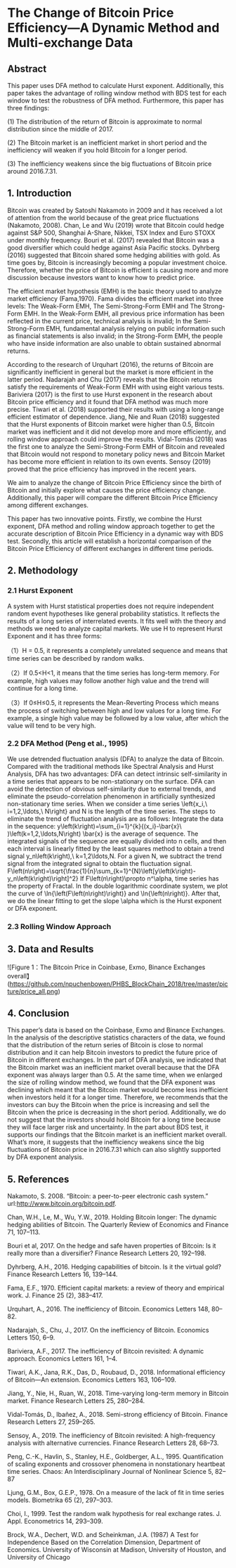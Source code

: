 # The Change of Bitcoin Price Efficiency—A Dynamic Method and Multi-exchange Data
## Abstract
  This paper uses DFA method to calculate Hurst exponent. Additionally, this paper takes the advantage of rolling window method with BDS test for each window to test the robustness of DFA method. Furthermore, this paper has three findings: 

  (1) The distribution of the return of Bitcoin is approximate to normal distribution since the middle of 2017. 

  (2) The Bitcoin market is an inefficient market in short period and the inefficiency will weaken if you hold Bitcoin for a longer period. 

  (3) The inefficiency weakens since the big fluctuations of Bitcoin price around 2016.7.31. 
## 1. Introduction
  Bitcoin was created by Satoshi Nakamoto in 2009 and it has received a lot of attention from the world because of the great price fluctuations (Nakamoto, 2008). Chan, Le and Wu (2019) wrote that Bitcoin could hedge against S&P 500, Shanghai A-Share, Nikkei, TSX Index and Euro STOXX under monthly frequency. Bouri et al. (2017) revealed that Bitcoin was a good diversifier which could hedge against Asia Pacific stocks. Dyhrberg (2016) suggested that Bitcoin shared some hedging abilities with gold. As time goes by, Bitcoin is increasingly becoming a popular investment choice. Therefore, whether the price of Bitcoin is efficient is causing more and more discussion because investors want to know how to predict price.  
  
  The efficient market hypothesis (EMH) is the basic theory used to analyze market efficiency (Fama,1970). Fama divides the efficient market into three levels: The Weak-Form EMH, The Semi-Strong-Form EMH and The Strong-Form EMH. In the Weak-Form EMH, all previous price information has been reflected in the current price, technical analysis is invalid; In the Semi-Strong-Form EMH, fundamental analysis relying on public information such as financial statements is also invalid; in the Strong-Form EMH, the people who have inside information are also unable to obtain sustained abnormal returns.  

  According to the research of Urquhart (2016), the returns of Bitcoin are significantly inefficient in general but the market is more efficient in the latter period. Nadarajah and Chu (2017) reveals that the Bitcoin returns satisfy the requirements of Weak-Form EMH with using eight various tests. Bariviera (2017) is the first to use Hurst exponent in the research about Bitcoin price efficiency and it found that DFA method was much more precise. Tiwari et al. (2018) supported their results with using a long-range efficient estimator of dependence. Jiang, Nie and Ruan (2018) suggested that the Hurst exponents of Bitcoin market were higher than 0.5, Bitcoin market was inefficient and it did not develop more and more efficiently, and rolling window approach could improve the results. Vidal-Tomás (2018) was the first one to analyze the Semi-Strong-Form EMH of Bitcoin and revealed that Bitcoin would not respond to monetary policy news and Bitcoin Market has become more efficient in relation to its own events. Sensoy (2019) proved that the price efficiency has improved in the recent years.  

  We aim to analyze the change of Bitcoin Price Efficiency since the birth of Bitcoin and initially explore what causes the price efficiency change. Additionally, this paper will compare the different Bitcoin Price Efficiency among different exchanges. 

  This paper has two innovative points. Firstly, we combine the Hurst exponent, DFA method and rolling window approach together to get the accurate description of Bitcoin Price Efficiency in a dynamic way with BDS test. Secondly, this article will establish a horizontal comparison of the Bitcoin Price Efficiency of different exchanges in different time periods.
## 2. Methodology
### 2.1 Hurst Exponent
A system with Hurst statistical properties does not require independent random event hypotheses like general probability statistics. It reflects the results of a long series of interrelated events. It fits well with the theory and methods we need to analyze capital markets. We use H to represent Hurst Exponent and it has three forms:

（1）H = 0.5, it represents a completely unrelated sequence and means that time series can be described by random walks.

（2）If 0.5<H<1, it means that the time series has long-term memory. For example, high values may follow another high value and the trend will continue for a long time.
	
（3）If 0≤H≤0.5, it represents the Mean-Reverting Process which means the process of switching between high and low values for a long time. For example, a single high value may be followed by a low value, after which the value will tend to be very high.

### 2.2 DFA Method (Peng et al., 1995)
We use detrended fluctuation analysis (DFA) to analyze the data of Bitcoin. Compared with the traditional methods like Spectral Analysis and Hurst Analysis, DFA has two advantages:
	DFA can detect intrinsic self-similarity in a time series that appears to be non-stationary on the surface.
	DFA can avoid the detection of obvious self-similarity due to external trends, and eliminate the pseudo-correlation phenomenon in artificially synthesized non-stationary time series.
When we consider a time series \left\{x_i,\ i=1,2,\ldots,\ N\right\} and N is the length of the time series. The steps to eliminate the trend of fluctuation analysis are as follows:
	Integrate the data in the sequence:
y\left(k\right)=\sum_{i=1}^{k}{(x_i}-\bar{x}\ )\left(k=1,2,\ldots,N\right)
\bar{x} is the average of sequence.
	The integrated signals of the sequence are equally divided into n cells, and then each interval is linearly fitted by the least squares method to obtain a trend signal y_n\left(k\right),\ k=1,2\ldots,N.
	For a given N, we subtract the trend signal from the integrated signal to obtain the fluctuation signal.
F\left(n\right)=\sqrt{\frac{1}{n}\sum_{k=1}^{N}\left[y\left(k\right)-y_n\left(k\right)\right]^2}
If  F\left(n\right)\propto n^\alpha, time series has the property of Fractal. In the double logarithmic coordinate system, we plot the curve of \ln{\left(F\left(n\right)\right)} and \ln{\left(n\right)}. After that, we do the linear fitting to get the slope \alpha which is the Hurst exponent or DFA exponent.

### 2.3 Rolling Window Approach
## 3. Data and Results
![Figure 1：The Bitcoin Price in Coinbase, Exmo, Binance Exchanges overall】(https://github.com/npuchenbowen/PHBS_BlockChain_2018/tree/master/picture/price_all.png)
## 4. Conclusion
This paper’s data is based on the Coinbase, Exmo and Binance Exchanges. In the analysis of the descriptive statistics characters of the data, we found that the distribution of the return series of Bitcoin is close to normal distribution and it can help Bitcoin investors to predict the future price of Bitcoin in different exchanges. In the part of DFA analysis, we indicated that the Bitcoin market was an inefficient market overall because that the DFA exponent was always larger than 0.5. At the same time, when we enlarged the size of rolling window method, we found  that the DFA exponent was declining which meant that the Bitcoin market would become less inefficient when  investors held it for a longer time. Therefore, we recommends that the investors can buy the Bitcoin when the price is increasing and sell the Bitcoin when the price is decreasing in the short period. Additionally, we do not suggest that the investors should hold Bitcoin for a long time because they will face larger risk and uncertainty. In the part about BDS test, it supports our findings that the Bitcoin market is an inefficient market overall. What’s more, it suggests that the inefficiency weakens since the big fluctuations of Bitcoin price in 2016.7.31 which can also slightly supported by DFA exponent analysis. 
## 5. References
Nakamoto, S. 2008. “Bitcoin: a peer-to-peer electronic cash system.” url:http://www.bitcoin.org/bitcoin.pdf.

Chan, W.H., Le, M., Wu, Y.W., 2019. Holding Bitcoin longer: The dynamic hedging abilities of Bitcoin. The Quarterly Review of Economics and Finance 71, 107–113.

Bouri et al, 2017. On the hedge and safe haven properties of Bitcoin: Is it really more than a diversifier? Finance Research Letters 20, 192–198.

Dyhrberg, A.H., 2016. Hedging capabilities of bitcoin. Is it the virtual gold? Finance Research Letters 16, 139–144.

Fama, E.F., 1970. Efficient capital markets: a review of theory and empirical work. J. Finance 25 (2), 383–417.

Urquhart, A., 2016. The inefficiency of Bitcoin. Economics Letters 148, 80–82.

Nadarajah, S., Chu, J., 2017. On the inefficiency of Bitcoin. Economics Letters 150, 6–9.

Bariviera, A.F., 2017. The inefficiency of Bitcoin revisited: A dynamic approach. Economics Letters 161, 1–4.

Tiwari, A.K., Jana, R.K., Das, D., Roubaud, D., 2018. Informational efficiency of Bitcoin—An extension. Economics Letters 163, 106–109.

Jiang, Y., Nie, H., Ruan, W., 2018. Time-varying long-term memory in Bitcoin market. Finance Research Letters 25, 280–284.

Vidal-Tomás, D., Ibañez, A., 2018. Semi-strong efficiency of Bitcoin. Finance Research Letters 27, 259–265.

Sensoy, A., 2019. The inefficiency of Bitcoin revisited: A high-frequency analysis with alternative currencies. Finance Research Letters 28, 68–73.

Peng, C.-K., Havlin, S., Stanley, H.E., Goldberger, A.L., 1995. Quantification of scaling exponents and crossover phenomena in nonstationary heartbeat time series. Chaos: An Interdisciplinary Journal of Nonlinear Science 5, 82–87

Ljung, G.M., Box, G.E.P., 1978. On a measure of the lack of fit in time series models. Biometrika 65 (2), 297–303.

Choi, I., 1999. Test the random walk hypothesis for real exchange rates. J. Appl. Econometrics 14, 293–309.

Brock, W.A., Dechert, W.D. and Scheinkman, J.A. (1987) A Test for Independence Based on the Correlation Dimension, Department of Economics. University of Wisconsin at Madison, University of Houston, and University of Chicago 
